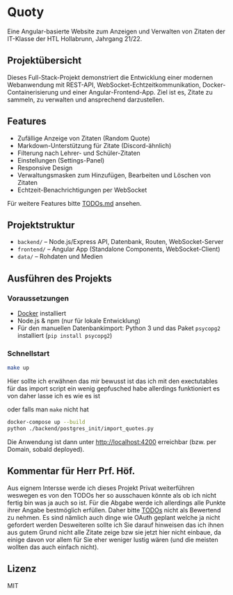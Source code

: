 # Quoty
Eine Angular-basierte Website zum Anzeigen und Verwalten von Zitaten der IT-Klasse der HTL Hollabrunn, Jahrgang 21/22.

## Projektübersicht
Dieses Full-Stack-Projekt demonstriert die Entwicklung einer modernen Webanwendung mit REST-API, WebSocket-Echtzeitkommunikation, Docker-Containerisierung und einer Angular-Frontend-App. Ziel ist es, Zitate zu sammeln, zu verwalten und ansprechend darzustellen.

## Features
- Zufällige Anzeige von Zitaten (Random Quote)
- Markdown-Unterstützung für Zitate (Discord-ähnlich)
- Filterung nach Lehrer- und Schüler-Zitaten
- Einstellungen (Settings-Panel)
- Responsive Design
- Verwaltungsmasken zum Hinzufügen, Bearbeiten und Löschen von Zitaten
- Echtzeit-Benachrichtigungen per WebSocket

Für weitere Features bitte [TODOs.md](./TODOs.md) ansehen.
## Projektstruktur
- `backend/` – Node.js/Express API, Datenbank, Routen, WebSocket-Server
- `frontend/` – Angular App (Standalone Components, WebSocket-Client)
- `data/` – Rohdaten und Medien

## Ausführen des Projekts

### Voraussetzungen
- [Docker](https://www.docker.com/) installiert
- Node.js & npm (nur für lokale Entwicklung)
- Für den manuellen Datenbankimport: Python 3 und das Paket `psycopg2` installiert (`pip install psycopg2`)

### Schnellstart

```sh
make up
```
Hier sollte ich erwähnen das mir bewusst ist das ich mit den exectutables für das import script ein wenig gepfusched habe allerdings funktioniert es von daher lasse ich es wie es ist

oder falls man `make` nicht hat
```sh
docker-compose up --build
python ./backend/postgres_init/import_quotes.py
```

Die Anwendung ist dann unter [http://localhost:4200](http://localhost:4200) erreichbar (bzw. per Domain, sobald deployed).

## Kommentar für Herr Prf. Höf.
Aus eignem Intersse werde ich dieses Projekt Privat weiterführen weswegen es von den TODOs her so ausschauen könnte als ob ich nicht fertig bin was ja auch so ist. Für die Abgabe werde ich allerdings alle Punkte ihrer Angabe bestmöglich erfüllen. Daher bitte [TODOs](./TODOs.md) nicht als Bewertend zu nehmen. Es sind nämlich auch dinge wie OAuth geplant welche ja nicht gefordert werden
Desweiteren sollte ich Sie darauf hinweisen das ich ihnen aus gutem Grund nicht alle Zitate zeige bzw sie jetzt hier nicht einbaue, da einige davon vor allem für Sie eher weniger lustig wären (und die meisten wollten das auch einfach nicht). 

## Lizenz
MIT
